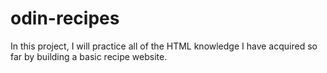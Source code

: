 # odin-recipes
In this project, I will practice all of the HTML knowledge I have acquired so far by building a basic recipe website.